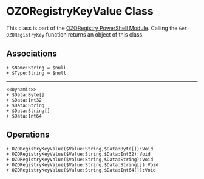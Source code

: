 # OZORegistryKeyValue Class
This class is part of the [OZORegistry PowerShell Module](../README.md). Calling the `Get-OZORegistryKey` function returns an object of this class.

## Associations
```
+ $Name:String = $null
+ $Type:String = $null
```
---
```
<<Dynamic>>
+ $Data:Byte[]
+ $Data:Int32
+ $Data:String
+ $Data:String[]
+ $Data:Int64
```
## Operations
```
+ OZORegistryKeyValue($Value:String,$Data:Byte[]):Void
+ OZORegistryKeyValue($Value:String,$Data:Int32):Void
+ OZORegistryKeyValue($Value:String,$Data:String):Void
+ OZORegistryKeyValue($Value:String,$Data:String[]):Void
+ OZORegistryKeyValue($Value:String,$Data:Int64[]):Void
```
